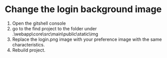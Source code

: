 # Change the login background image

1. Open the gitshell console
2. go to the find project to the folder under .\webapp\core\src\main\public\static\img
3. Replace the login.png image with your preference image with the same characteristics.
4. Rebuild project.
